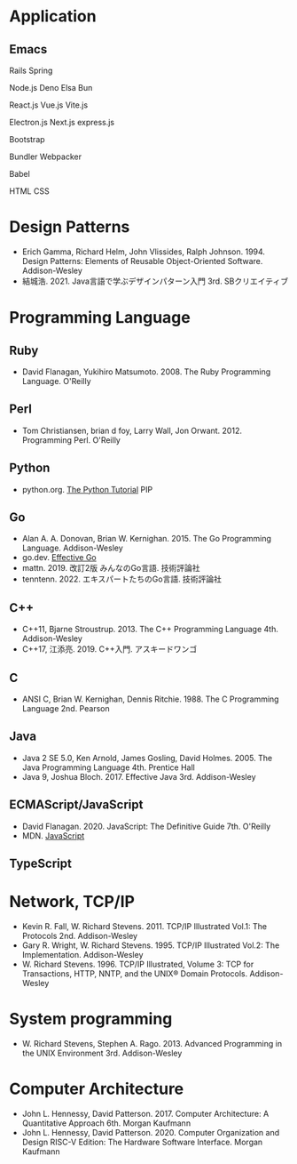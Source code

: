 # Application
## Emacs

Rails
Spring

Node.js
Deno
Elsa
Bun

React.js
Vue.js
Vite.js

Electron.js
Next.js
express.js

Bootstrap

Bundler
Webpacker

Babel

HTML
CSS
 
# Design Patterns
* Erich Gamma, Richard Helm, John Vlissides, Ralph Johnson. 1994. Design Patterns: Elements of Reusable Object-Oriented Software. Addison-Wesley
* 結城浩. 2021. Java言語で学ぶデザインパターン入門 3rd. SBクリエイティブ

# Programming Language
## Ruby
* David Flanagan, Yukihiro Matsumoto. 2008. The Ruby Programming Language. O'Reilly
## Perl
* Tom Christiansen, brian d foy, Larry Wall, Jon Orwant. 2012. Programming Perl. O'Reilly
## Python
* python.org. [The Python Tutorial](https://docs.python.org/3/tutorial)
  PIP
## Go
* Alan A. A. Donovan, Brian W. Kernighan. 2015. The Go Programming Language. Addison-Wesley
* go.dev. [Effective Go](https://go.dev/doc/effective_go)
* mattn. 2019. 改訂2版 みんなのGo言語. 技術評論社
* tenntenn. 2022. エキスパートたちのGo言語. 技術評論社
## C++
* C++11, Bjarne Stroustrup. 2013. The C++ Programming Language 4th. Addison-Wesley
* C++17, 江添亮. 2019. C++入門. アスキードワンゴ
## C
* ANSI C, Brian W. Kernighan, Dennis Ritchie. 1988. The C Programming Language 2nd. Pearson
## Java
* Java 2 SE 5.0, Ken Arnold, James Gosling, David Holmes. 2005. The Java Programming Language 4th. Prentice Hall
* Java 9, Joshua Bloch. 2017. Effective Java 3rd. Addison-Wesley
## ECMAScript/JavaScript
* David Flanagan. 2020. JavaScript: The Definitive Guide 7th. O'Reilly
* MDN. [JavaScript](https://developer.mozilla.org/en-US/docs/Web/JavaScript)
## TypeScript

# Network, TCP/IP
* Kevin R. Fall, W. Richard Stevens. 2011. TCP/IP Illustrated Vol.1: The Protocols 2nd. Addison-Wesley
* Gary R. Wright, W. Richard Stevens. 1995. TCP/IP Illustrated Vol.2: The Implementation. Addison-Wesley
* W. Richard Stevens. 1996. TCP/IP Illustrated, Volume 3: TCP for Transactions, HTTP, NNTP, and the UNIX® Domain Protocols. Addison-Wesley

# System programming
* W. Richard Stevens, Stephen A. Rago. 2013. Advanced Programming in the UNIX Environment 3rd. Addison-Wesley

# Computer Architecture
* John L. Hennessy, David Patterson. 2017. Computer Architecture: A Quantitative Approach 6th. Morgan Kaufmann
* John L. Hennessy, David Patterson. 2020. Computer Organization and Design RISC-V Edition: The Hardware Software Interface. Morgan Kaufmann
